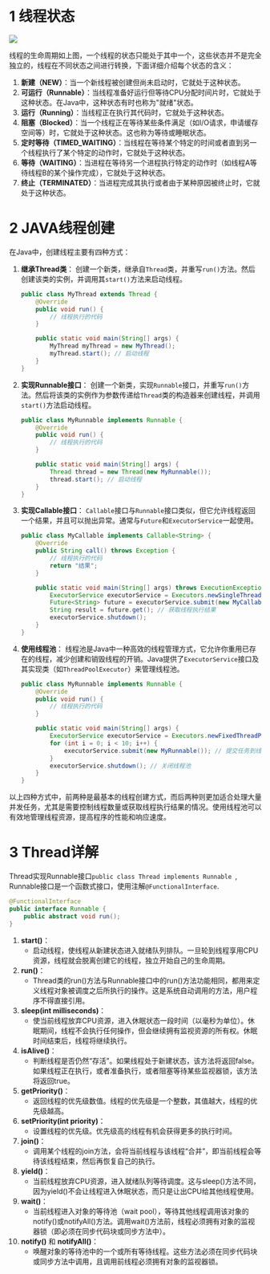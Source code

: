 # 1 线程状态

![](https://pic4.zhimg.com/v2-1319f27379e4745d02b40ea12b9307cb_r.jpg)

线程的生命周期如上图，一个线程的状态只能处于其中一个，这些状态并不是完全独立的，线程在不同状态之间进行转换，下面详细介绍每个状态的含义：

1. **新建（NEW）**：当一个新线程被创建但尚未启动时，它就处于这种状态。
2. **可运行（Runnable）**：当线程准备好运行但等待CPU分配时间片时，它就处于这种状态。在Java中，这种状态有时也称为"就绪"状态。
3. **运行（Running）**：当线程正在执行其代码时，它就处于这种状态。
4. **阻塞（Blocked）**：当一个线程正在等待某些条件满足（如I/O请求，申请缓存空间等）时，它就处于这种状态。这也称为等待或睡眠状态。
5. **定时等待（TIMED_WAITING）**：当线程在等待某个特定的时间或者直到另一个线程执行了某个特定的动作时，它就处于这种状态。
6. **等待（WAITING）**：当进程在等待另一个进程执行特定的动作时（如线程A等待线程B的某个操作完成），它就处于这种状态。
7. **终止（TERMINATED）**：当进程完成其执行或者由于某种原因被终止时，它就处于这种状态。



# 2 JAVA线程创建

在Java中，创建线程主要有四种方式：

1. **继承Thread类**： 创建一个新类，继承自`Thread`类，并重写`run()`方法。然后创建该类的实例，并调用其`start()`方法来启动线程。

   ```java
   public class MyThread extends Thread {
       @Override
       public void run() {
           // 线程执行的代码
       }
   
       public static void main(String[] args) {
           MyThread myThread = new MyThread();
           myThread.start(); // 启动线程
       }
   }
   ```

2. **实现Runnable接口**： 创建一个新类，实现`Runnable`接口，并重写`run()`方法。然后将该类的实例作为参数传递给`Thread`类的构造器来创建线程，并调用`start()`方法启动线程。

   ```java
   public class MyRunnable implements Runnable {
       @Override
       public void run() {
           // 线程执行的代码
       }
   
       public static void main(String[] args) {
           Thread thread = new Thread(new MyRunnable());
           thread.start(); // 启动线程
       }
   }
   ```

3. **实现Callable接口**： `Callable`接口与`Runnable`接口类似，但它允许线程返回一个结果，并且可以抛出异常。通常与`Future`和`ExecutorService`一起使用。

   ```java
   public class MyCallable implements Callable<String> {
       @Override
       public String call() throws Exception {
           // 线程执行的代码
           return "结果";
       }
   
       public static void main(String[] args) throws ExecutionException, InterruptedException {
           ExecutorService executorService = Executors.newSingleThreadExecutor();
           Future<String> future = executorService.submit(new MyCallable());
           String result = future.get(); // 获取线程执行结果
           executorService.shutdown();
       }
   }
   ```

4. **使用线程池**： 线程池是Java中一种高效的线程管理方式，它允许你重用已存在的线程，减少创建和销毁线程的开销。Java提供了`ExecutorService`接口及其实现类（如`ThreadPoolExecutor`）来管理线程池。

   ```java
   public class MyRunnable implements Runnable {
       @Override
       public void run() {
           // 线程执行的代码
       }
   
       public static void main(String[] args) {
           ExecutorService executorService = Executors.newFixedThreadPool(5); // 创建一个固定大小的线程池
           for (int i = 0; i < 10; i++) {
               executorService.submit(new MyRunnable()); // 提交任务到线程池
           }
           executorService.shutdown(); // 关闭线程池
       }
   }
   ```

以上四种方式中，前两种是最基本的线程创建方式，而后两种则更加适合处理大量并发任务，尤其是需要控制线程数量或获取线程执行结果的情况。使用线程池可以有效地管理线程资源，提高程序的性能和响应速度。



# 3 Thread详解

Thread实现Runnable接口`public class Thread implements Runnable `, Runnable接口是一个函数式接口，使用注解`@FunctionalInterface`.

```java
@FunctionalInterface
public interface Runnable {
    public abstract void run();
}
```

1. **start()**：
   - 启动线程，使线程从新建状态进入就绪队列排队。一旦轮到线程享用CPU资源，线程就会脱离创建它的线程，独立开始自己的生命周期。
2. **run()**：
   - Thread类的run()方法与Runnable接口中的run()方法功能相同，都用来定义线程对象被调度之后所执行的操作。这是系统自动调用的方法，用户程序不得直接引用。
3. **sleep(int milliseconds)**：
   - 使当前线程放弃CPU资源，进入休眠状态一段时间（以毫秒为单位）。休眠期间，线程不会执行任何操作，但会继续拥有监视资源的所有权。休眠时间结束后，线程将继续执行。
4. **isAlive()**：
   - 判断线程是否仍然“存活”。如果线程处于新建状态，该方法将返回false。如果线程正在执行，或者准备执行，或者阻塞等待某些监视器锁，该方法将返回true。
5. **getPriority()**：
   - 返回线程的优先级数值。线程的优先级是一个整数，其值越大，线程的优先级越高。
6. **setPriority(int priority)**：
   - 设置线程的优先级。优先级高的线程有机会获得更多的执行时间。
7. **join()**：
   - 调用某个线程的join方法，会将当前线程与该线程“合并”，即当前线程会等待该线程结束，然后再恢复自己的执行。
8. **yield()**：
   - 当前线程放弃CPU资源，进入就绪队列等待调度。这与sleep()方法不同，因为yield()不会让线程进入休眠状态，而只是让出CPU给其他线程使用。
9. **wait()**：
   - 当前线程进入对象的等待池（wait pool），等待其他线程调用该对象的notify()或notifyAll()方法。调用wait()方法前，线程必须拥有对象的监视器锁（即必须在同步代码块或同步方法中）。
10. **notify()** 和 **notifyAll()**：
    - 唤醒对象的等待池中的一个或所有等待线程。这些方法必须在同步代码块或同步方法中调用，且调用前线程必须拥有对象的监视器锁。
